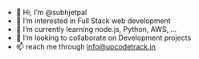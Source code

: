- 👋 Hi, I’m @subhjetpal
- 👀 I’m interested in Full Stack web development
- 🌱 I’m currently learning node.js, Python, AWS, ...
- 💞️ I’m looking to collaborate on Development projects
- 📫 reach me through info@upcodetrack.in

<!---
upCodetrack/upCodetrack is a ✨ special ✨ repository because its `README.md` (this file) appears on your GitHub profile.
You can click the Preview link to take a look at your changes.
--->
